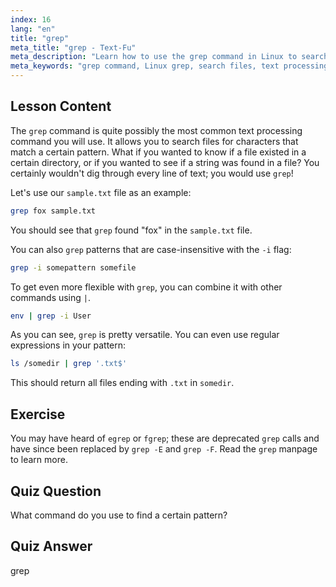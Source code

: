 ```yaml
---
index: 16
lang: "en"
title: "grep"
meta_title: "grep - Text-Fu"
meta_description: "Learn how to use the grep command in Linux to search text patterns in files. Discover basic usage, case-insensitive search, and combining with other commands. Start your Linux journey!"
meta_keywords: "grep command, Linux grep, search files, text processing, Linux tutorial, beginner Linux, grep guide"
---
```


## Lesson Content

The `grep` command is quite possibly the most common text processing command you will use. It allows you to search files for characters that match a certain pattern. What if you wanted to know if a file existed in a certain directory, or if you wanted to see if a string was found in a file? You certainly wouldn't dig through every line of text; you would use `grep`!

Let's use our `sample.txt` file as an example:

```bash
grep fox sample.txt
```

You should see that `grep` found "fox" in the `sample.txt` file.

You can also `grep` patterns that are case-insensitive with the `-i` flag:

```bash
grep -i somepattern somefile
```

To get even more flexible with `grep`, you can combine it with other commands using `|`.

```bash
env | grep -i User
```

As you can see, `grep` is pretty versatile. You can even use regular expressions in your pattern:

```bash
ls /somedir | grep '.txt$'
```

This should return all files ending with `.txt` in `somedir`.

## Exercise

You may have heard of `egrep` or `fgrep`; these are deprecated `grep` calls and have since been replaced by `grep -E` and `grep -F`. Read the `grep` manpage to learn more.

## Quiz Question

What command do you use to find a certain pattern?

## Quiz Answer

grep
